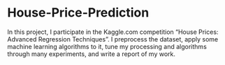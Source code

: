 # House-Price-Prediction
In this project, I participate in the Kaggle.com competition “House Prices: Advanced Regression Techniques”. I preprocess the dataset, apply some machine learning algorithms to it, tune my processing and algorithms through many experiments, and write a report of my work. 
